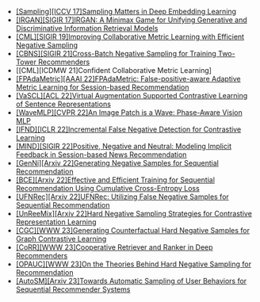 - [[Sampling][ICCV 17]Sampling Matters in Deep Embedding Learning](https://arxiv.org/abs/1706.07567)
- [[IRGAN][SIGIR 17]IRGAN: A Minimax Game for Unifying Generative and Discriminative Information Retrieval Models](https://arxiv.org/abs/1705.10513)
- [[CML][SIGIR 19]Improving Collaborative Metric Learning with Efficient Negative Sampling](https://arxiv.org/pdf/1909.10912.pdf)
- [[CBNS][SIGIR 21]Cross-Batch Negative Sampling for Training Two-Tower Recommenders](https://arxiv.org/abs/2110.15154)
- [[CML][ICDMW 21]Confident Collaborative Metric Learning]
- [[FPAdaMetric][AAAI 22]FPAdaMetric: False-positive-aware Adaptive Metric Learning for Session-based Recommendation](https://ojs.aaai.org/index.php/AAAI/article/view/20321)
- [[VaSCL][ACL 22]Virtual Augmentation Supported Contrastive Learning of Sentence Representations](https://arxiv.org/abs/2110.08552)
- [[WaveMLP][CVPR 22]An Image Patch is a Wave: Phase-Aware Vision MLP](https://arxiv.org/abs/2111.12294)
- [[IFND][ICLR 22]Incremental False Negative Detection for Contrastive Learning](https://arxiv.org/abs/2106.03719)
- [[MIND][SIGIR 22]Positive, Negative and Neutral: Modeling Implicit Feedback in Session-based News Recommendation](https://arxiv.org/abs/2205.06058)
- [[GenNi][Arxiv 22]Generating Negative Samples for Sequential Recommendation](https://arxiv.org/abs/2208.03645)
- [[BCE][Arxiv 22]Effective and Efficient Training for Sequential Recommendation Using Cumulative Cross-Entropy Loss](https://arxiv.org/abs/2301.00979)
- [[UFNRec][Arxiv 22]UFNRec: Utilizing False Negative Samples for Sequential Recommendation](https://arxiv.org/abs/2208.04116)
- [[UnReeMix][Arxiv 22]Hard Negative Sampling Strategies for Contrastive Representation Learning](https://arxiv.org/abs/2206.01197)
- [[CGC][WWW 23]Generating Counterfactual Hard Negative Samples for Graph Contrastive Learning](https://arxiv.org/abs/2207.00148)
- [[CoRR][WWW 23]Cooperative Retriever and Ranker in Deep Recommenders](https://arxiv.org/abs/2206.14649)
- [[OPAUC][WWW 23]On the Theories Behind Hard Negative Sampling for Recommendation](https://arxiv.org/abs/2302.03472)
- [[AutoSM][Arxiv 23]Towards Automatic Sampling of User Behaviors for Sequential Recommender Systems](https://arxiv.org/pdf/2311.00388.pdf)

  
